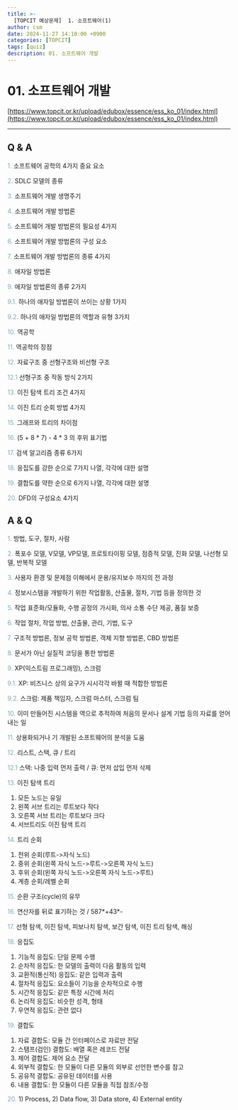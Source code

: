 ```yaml
---
title: >-
  [TOPCIT 예상문제]  1. 소프트웨어(1)
author: csm
date: 2024-11-27 14:10:00 +0900
categories: [TOPCIT]
tags: [quiz]
description: 01. 소프트웨어 개발
---
```

# 01. 소프트웨어 개발 

[https://www.topcit.or.kr/upload/edubox/essence/ess_ko_01/index.html](https://www.topcit.or.kr/upload/edubox/essence/ess_ko_01/index.html)

---
## Q & A 

<span style="color:#85a8b4"> 1.</span> 소프트웨어 공학의 4가지 중요 요소  

<span style="color:#85a8b4"> 2.</span> SDLC 모델의 종류  

<span style="color:#85a8b4"> 3.</span> 소프트웨어 개발 생명주기  

<span style="color:#85a8b4"> 4.</span> 소프트웨어 개발 방법론  

<span style="color:#85a8b4"> 5.</span> 소프트웨어 개발 방법론의 필요성 4가지  

<span style="color:#85a8b4"> 6.</span> 소프트웨어 개발 방법론의 구성 요소  

<span style="color:#85a8b4"> 7.</span> 소프트웨어 개발 방법론의 종류 4가지  

<span style="color:#85a8b4"> 8.</span> 애자일 방법론  

<span style="color:#85a8b4"> 9.</span> 애자일 방법론의 종류 2가지  

<span style="color:#85a8b4"> 9.1.</span> 하나의 애자일 방법론이 쓰이는 상황 1가지  

<span style="color:#85a8b4"> 9.2.</span> 하나의 애자일 방법론의 역할과 유형 3가지  

<span style="color:#85a8b4"> 10.</span> 역공학  

<span style="color:#85a8b4"> 11.</span> 역공학의 장점  

<span style="color:#85a8b4"> 12.</span> 자료구조 중 선형구조와 비선형 구조  

<span style="color:#85a8b4"> 12.1</span> 선형구조 중 작동 방식 2가지  

<span style="color:#85a8b4"> 13.</span> 이진 탐색 트리 조건 4가지  

<span style="color:#85a8b4"> 14.</span> 이진 트리 순회 방법 4가지  

<span style="color:#85a8b4"> 15.</span> 그래프와 트리의 차이점  

<span style="color:#85a8b4"> 16.</span> (5 + 8 * 7) - 4 * 3 의 후위 표기법  

<span style="color:#85a8b4"> 17.</span> 검색 알고리즘 종류 6가지  

<span style="color:#85a8b4"> 18.</span> 응집도를 강한 순으로 7가지 나열, 각각에 대한 설명  

<span style="color:#85a8b4"> 19.</span> 결합도를 약한 순으로 6가지 나열, 각각에 대한 설명  

<span style="color:#85a8b4"> 20.</span> DFD의 구성요소 4가지


## A & Q 

<span style="color:#85a8b4"> 1.</span> 방법, 도구, 절차, 사람  

<span style="color:#85a8b4"> 2.</span> 폭포수 모델, V모델, VP모델, 프로토타이핑 모델, 점증적 모델, 진화 모델, 나선형 모델, 반복적 모델  

<span style="color:#85a8b4"> 3.</span> 사용자 환경 및 문제점 이해에서 운용/유지보수 까지의 전 과정  

<span style="color:#85a8b4"> 4.</span> 정보시스템을 개발하기 위한 작업활동, 산출물, 절차, 기법 등을 정의한 것  

<span style="color:#85a8b4"> 5.</span> 작업 표준화/모듈화, 수행 공정의 가시화, 의사 소통 수단 제공, 품질 보증  

<span style="color:#85a8b4"> 6.</span> 작업 절차, 작업 방법, 산출물, 관리, 기법, 도구  

<span style="color:#85a8b4"> 7.</span> 구조적 방법론, 정보 공학 방법론, 객체 지향 방법론, CBD 방법론    

<span style="color:#85a8b4"> 8.</span> 문서가 아닌 실질적 코딩을 통한 방법론  

<span style="color:#85a8b4"> 9.</span> XP(익스트림 프로그래밍), 스크럼  

<span style="color:#85a8b4"> 9.1.</span> XP: 비즈니스 상의 요구가 시시각각 바뀔 때 적합한 방법론

<span style="color:#85a8b4"> 9.2.</span> 스크럼: 제품 책임자, 스크럼 마스터, 스크럼 팀  

<span style="color:#85a8b4"> 10.</span> 이미 만들어진 시스템을 역으로 추적하여 처음의 문서나 설계 기법 등의 자료를 얻어내는 일  

<span style="color:#85a8b4"> 11.</span> 상용화되거나 기 개발된 소프트웨어의 분석을 도움

<span style="color:#85a8b4"> 12.</span> 리스트, 스택, 큐 / 트리  

<span style="color:#85a8b4"> 12.1</span> 스택: 나중 입력 먼저 출력 / 큐: 먼저 삽입 먼저 삭제  

<span style="color:#85a8b4"> 13.</span> 이진 탐색 트리  
 1) 모든 노드는 유일  
 2) 왼쪽 서브 트리는 루트보다 작다  
 3) 오른쪽 서브 트리는 루트보다 크다  
 4) 서브트리도 이진 탐색 트리   

<span style="color:#85a8b4"> 14.</span> 트리 순회   
 1) 전위 순회(루트->자식 노드)   
 2) 중위 순회(왼쪽 자식 노드->루트->오른쪽 자식 노드)   
 3) 후위 순회(왼쪽 자식 노드->오른쪽 자식 노드->루트)   
 4) 계층 순회/레벨 순회   

<span style="color:#85a8b4"> 15.</span> 순환 구조(cycle)의 유무  

<span style="color:#85a8b4"> 16.</span> 연산자를 뒤로 표기하는 것 / 587*+43\*-    

<span style="color:#85a8b4"> 17.</span> 선형 탐색, 이진 탐색, 피보나치 탐색, 보간 탐색, 이진 트리 탐색, 해싱  

<span style="color:#85a8b4"> 18.</span> 응집도  
 1) 기능적 응집도: 단일 문제 수행  
 2) 순차적 응집도: 한 모델의 출력이 다음 활동의 입력  
 3) 교환적(통신적) 응집도: 같은 입력과 출력  
 4) 절차적 응집도: 요소들이 기능을 순차적으로 수행  
 5) 시간적 응집도: 같은 특정 시간에 처리  
 6) 논리적 응집도: 비슷한 성격, 형태  
 7) 우연적 응집도: 관련 없다  

<span style="color:#85a8b4"> 19.</span> 결합도  
 1) 자료 결합도: 모듈 간 인터페이스로 자료만 전달  
 2) 스탬프(검인) 결합도: 배열 혹은 레코드 전달  
 3) 제어 결합도: 제어 요소 전달  
 4) 외부적 결합도: 한 모듈이 다른 모듈의 외부로 선언한 변수를 참고  
 5) 공유적 결합도: 공유된 데이터를 사용  
 6) 내용 결합도: 한 모듈이 다른 모듈을 직접 참조/수정  

<span style="color:#85a8b4"> 20.</span> 1) Process, 2) Data flow, 3) Data store, 4) External entity  

